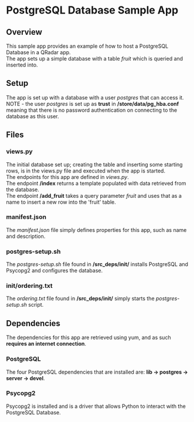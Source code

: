 # PostgreSQL Database Sample App
## Overview
This sample app provides an example of how to host a PostgreSQL Database in a QRadar app.  
The app sets up a simple database with a table *fruit* which is queried and inserted into.
## Setup
The app is set up with a database with a user *postgres* that can access it.  
NOTE - the user *postgres* is set up as **trust** in **/store/data/pg_hba.conf** meaning that there is no password authentication on connecting to the database as this user.
## Files
### views.py
The initial database set up; creating the table and inserting some starting rows, is in the views.py file and executed when the app is started.  
The endpoints for this app are defined in *views.py*.  
The endpoint **/index** returns a template populated with data retrieved from the database.  
The endpoint **/add_fruit** takes a query parameter *fruit* and uses that as a name to insert a new row into the 'fruit' table.  
### manifest.json
The *manifest.json* file simply defines properties for this app, such as name and description.
### postgres-setup.sh
The *postgres-setup.sh* file found in **/src_deps/init/** installs PostgreSQL and Psycopg2 and configures the database.
### init/ordering.txt
The *ordering.txt* file found in **/src_deps/init/** simply starts the *postgres-setup.sh* script.
## Dependencies
The dependencies for this app are retrieved using yum, and as such **requires an internet connection**.
### PostgreSQL
The four PostgreSQL dependencies that are installed are:
**lib -> postgres -> server -> devel**.
### Psycopg2
Psycopg2 is installed and is a driver that allows Python to interact with the PostgreSQL Database.
